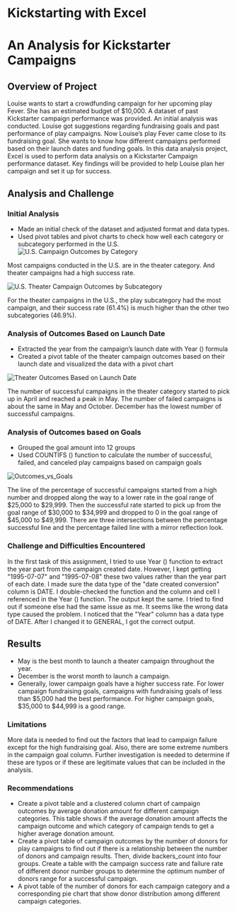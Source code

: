 # Kickstarting with Excel
# An Analysis for Kickstarter Campaigns

## Overview of Project
Louise wants to start a crowdfunding campaign for her upcoming play Fever. She has an estimated budget of $10,000. A dataset of past Kickstarter campaign performance was provided. An initial analysis was conducted. Louise got suggestions regarding fundraising goals and past performance of play campaigns. Now Louise’s play Fever came close to its fundraising goal. She wants to know how different campaigns performed based on their launch dates and funding goals. In this data analysis project, Excel is used to perform data analysis on a Kickstarter Campaign performance dataset. Key findings will be provided to help Louise plan her campaign and set it up for success.

## Analysis and Challenge
### Initial Analysis
- Made an initial check of the dataset and adjusted format and data types.
- Used pivot tables and pivot charts to check how well each category or subcategory performed in the U.S.
![U.S. Campaign Outcomes by Category](https://user-images.githubusercontent.com/106395288/171466017-367c29a1-3c17-416b-94f3-fbb096c0386d.png)

Most campaigns conducted in the U.S. are in the theater category. And theater campaigns had a high success rate.  


![U.S. Theater Campaign Outcomes by Subcategory](https://user-images.githubusercontent.com/106395288/171467909-c0e3e2c5-ccd0-4bf8-b3c9-b846cbd1cdab.png)

For the theater campaigns in the U.S., the play subcategory had the most campaign, and their success rate (61.4%) is much higher than the other two subcategories (46.9%).


### Analysis of Outcomes Based on Launch Date
- Extracted the year from the campaign’s launch date with Year () formula
- Created a pivot table of the theater campaign outcomes based on their launch date and visualized the data with a pivot chart

![Theater Outcomes Based on Launch Date](https://user-images.githubusercontent.com/106395288/171471173-7a109460-8a5d-40fb-b297-b1890ef6035d.png)

The number of successful campaigns in the theater category started to pick up in April and reached a peak in May. The number of failed campaigns is about the same in May and October. December has the lowest number of successful campaigns.


### Analysis of Outcomes based on Goals
- Grouped the goal amount into 12 groups
- Used COUNTIFS () function to calculate the number of successful, failed, and canceled play campaigns based on campaign goals

![Outcomes_vs_Goals](https://user-images.githubusercontent.com/106395288/171475295-f929929b-33c4-4f11-8934-e046548cae0b.png)

The line of the percentage of successful campaigns started from a high number and dropped along the way to a lower rate in the goal range of $25,000 to $29,999. Then the successful rate started to pick up from the goal range of $30,000 to $34,999 and dropped to 0 in the goal range of $45,000 to $49,999. There are three intersections between the percentage successful line and the percentage failed line with a mirror reflection look.


### Challenge and Difficulties Encountered
In the first task of this assignment, I tried to use Year () function to extract the year part from the campaign created date. However, I kept getting "1995-07-07" and "1995-07-08" these two values rather than the year part of each date. I made sure the data type of the "date created conversion" column is DATE. I double-checked the function and the column and cell I referenced in the Year () function. The output kept the same. I tried to find out if someone else had the same issue as me. It seems like the wrong data type caused the problem. I noticed that the "Year" column has a data type of DATE. After I changed it to GENERAL, I got the correct output.

## Results
- May is the best month to launch a theater campaign throughout the year. 
- December is the worst month to launch a campaign. 
- Generally, lower campaign goals have a higher success rate. For lower campaign fundraising goals, campaigns with fundraising goals of less than $5,000 had the best performance. For higher campaign goals, $35,000 to $44,999 is a good range. 

### Limitations
More data is needed to find out the factors that lead to campaign failure except for the high fundraising goal.
Also, there are some extreme numbers in the campaign goal column. Further investigation is needed to determine if these are typos or if these are legitimate values that can be included in the analysis. 

### Recommendations
- Create a pivot table and a clustered column chart of campaign outcomes by average donation amount for different campaign categories. This table shows if the average donation amount affects the campaign outcome and which category of campaign tends to get a higher average donation amount.
- Create a pivot table of campaign outcomes by the number of donors for play campaigns to find out if there is a relationship between the number of donors and campaign results. Then, divide backers_count into four groups. Create a table with the campaign success rate and failure rate of different donor number groups to determine the optimum number of donors range for a successful campaign.
- A pivot table of the number of donors for each campaign category and a corresponding pie chart that show donor distribution among different campaign categories. 

